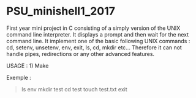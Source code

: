 # PSU_minishell1_2017
First year mini project in C consisting of a simply version of the UNIX command line interpreter. It displays a prompt and then wait for the next command line. It implement one of the basic following UNIX commands : cd, setenv, unsetenv, env, exit, ls, cd, mkdir etc... Therefore it can not handle pipes, redirections or any other advanced features.

USAGE : 1) Make

Exemple :
> ls
> env
> mkdir test
> cd test
> touch test.txt
> exit
